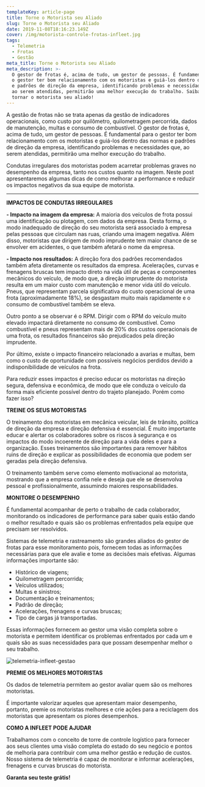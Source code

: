 ```yaml
---
templateKey: article-page
title: Torne o Motorista seu Aliado
slug: Torne o Motorista seu Aliado
date: 2019-11-08T18:16:23.149Z
cover: /img/motorista-controle-frotas-infleet.jpg
tags:
  - Telemetria
  - Frotas
  - Gestão
meta_title: Torne o Motorista seu Aliado
meta_description: >-
  O gestor de frotas é, acima de tudo, um gestor de pessoas. É fundamental para
  o gestor ter bom relacionamento com os motoristas e guiá-los dentro das normas
  e padrões de direção da empresa, identificando problemas e necessidades que,
  ao serem atendidas, permitirão uma melhor execução do trabalho. Saiba como
  tornar o motorista seu aliado!
---
```

A gestão de frotas não se trata apenas da gestão de indicadores operacionais, como custo por quilômetro, quilometragem percorrida, dados de manutenção, multas e consumo de combustível. O gestor de frotas é, acima de tudo, um gestor de pessoas. É fundamental para o gestor ter bom relacionamento com os motoristas e guiá-los dentro das normas e padrões de direção da empresa, identificando problemas e necessidades que, ao serem atendidas, permitirão uma melhor execução do trabalho.

Condutas irregulares dos motoristas podem acarretar problemas graves no desempenho da empresa, tanto nos custos quanto na imagem. Neste post apresentaremos algumas dicas de como melhorar a performance  e reduzir os impactos negativos da sua equipe de motorista.

****

**IMPACTOS DE CONDUTAS IRREGULARES**

**\- Impacto na imagem da empresa:** A maioria dos veículos de frota possui uma identificação ou plotagem, com dados da empresa. Desta forma, o modo inadequado de direção do seu motorista será associado à empresa pelas pessoas que circulam nas ruas, criando uma imagem negativa. Além disso, motoristas que dirigem de modo imprudente tem maior chance de se envolver em acidentes, o que também afetará o nome da empresa.

**\- Impacto nos resultados:** A direção fora dos padrões recomendados também afeta diretamente os resultados da empresa. Acelerações, curvas e frenagens bruscas tem impacto direto na vida útil de peças e componentes mecânicos do veículo, de modo que, a direção imprudente do motorista resulta em um maior custo com manutenção e menor vida útil do veículo. Pneus, que representam parcela significativa do custo operacional de uma frota (aproximadamente 18%), se desgastam muito mais rapidamente e o consumo de combustível também se eleva. 

Outro ponto a se observar é o RPM. Dirigir com o RPM do veículo muito elevado impactará diretamente no consumo de combustível. Como combustível e pneus representam mais de 20% dos custos operacionais de uma frota, os resultados financeiros são prejudicados pela direção imprudente.

Por último, existe o impacto financeiro relacionado a avarias e multas, bem como o custo de oportunidade com possíveis negócios perdidos devido a indisponibilidade de veículos na frota.

Para reduzir esses impactos é preciso educar os motoristas na direção segura, defensiva e econômica, de modo que ele conduza o veículo da forma mais eficiente possível dentro do trajeto planejado. Porém como fazer isso?



**TREINE OS SEUS MOTORISTAS**

O treinamento dos motoristas em mecânica veicular, leis de trânsito, política de direção da empresa e direção defensiva é essencial. É muito importante educar e alertar os colaboradores sobre os riscos à segurança e os impactos do modo incoerente de direção para a vida deles e para a organização. Esses treinamentos são importantes para remover hábitos ruins de direção e explicar as possibilidades de economia que podem ser geradas pela direção defensiva.

O treinamento também serve como elemento motivacional ao motorista, mostrando que a empresa confia nele e deseja que ele se desenvolva pessoal e profissionalmente, assumindo maiores responsabilidades.



**MONITORE O DESEMPENHO**

É fundamental acompanhar de perto o trabalho de cada colaborador, monitorando os indicadores de performance para saber quais estão dando o melhor resultado e quais são os problemas enfrentados pela equipe que precisam ser resolvidos.

Sistemas de telemetria e rastreamento são grandes aliados do gestor de frotas para esse monitoramento pois, fornecem todas as informações necessárias para que ele avalie e tome as decisões mais efetivas. Algumas informações importante são:

* Histórico de viagens;
* Quilometragem percorrida;
* Veículos utilizados;
* Multas e sinistros;
* Documentação e treinamentos;
* Padrão de direção;
* Acelerações, frenagens e curvas bruscas;
* Tipo de cargas já transportadas.

Essas informações fornecem ao gestor uma visão completa sobre o motorista e permitem identificar os problemas enfrentados por cada um e quais são as suas necessidades para que possam desempenhar melhor o seu trabalho.

![telemetria-infleet-gestao](/img/telemetria-infleet-gestao.png "Telemetria")

**PREMIE OS MELHORES MOTORISTAS**

Os dados de telemetria permitem ao gestor avaliar quem são os melhores motoristas.

É importante valorizar aqueles que apresentam maior desempenho, portanto, premie os motoristas melhores e crie ações para a reciclagem dos motoristas que apresentam os piores desempenhos.



**COMO A INFLEET PODE AJUDAR**

Trabalhamos com o conceito de torre de controle logístico para fornecer aos seus clientes uma visão completa do estado do seu negócio e pontos de melhoria para contribuir com uma melhor gestão e redução de custos. Nosso sistema de telemetria é capaz de monitorar e  informar acelerações, frenagens e curvas bruscas do motorista. 

**Garanta seu teste grátis!**
